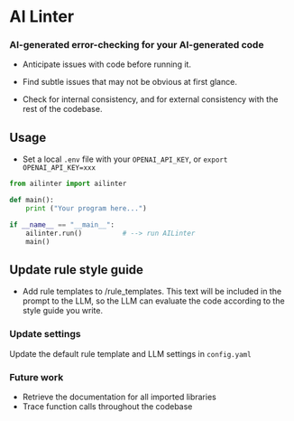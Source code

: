 # AI Linter

### AI-generated error-checking for your AI-generated code 

- Anticipate issues with code before running it. 

- Find subtle issues that may not be obvious at first glance. 

- Check for internal consistency, and for external consistency with the rest of the codebase.

## Usage 

- Set a local `.env` file with your `OPENAI_API_KEY`, or `export OPENAI_API_KEY=xxx`

```py
from ailinter import ailinter 

def main():
    print ("Your program here...")

if __name__ == "__main__":   
    ailinter.run()          # --> run AILinter 
    main()
```

## Update rule style guide 
- Add rule templates to /rule_templates. This text will be included in the prompt to the LLM, so the LLM can evaluate the code according to the style guide you write. 

### Update settings
Update the default rule template and LLM settings in `config.yaml` 

### Future work 
- Retrieve the documentation for all imported libraries
- Trace function calls throughout the codebase


